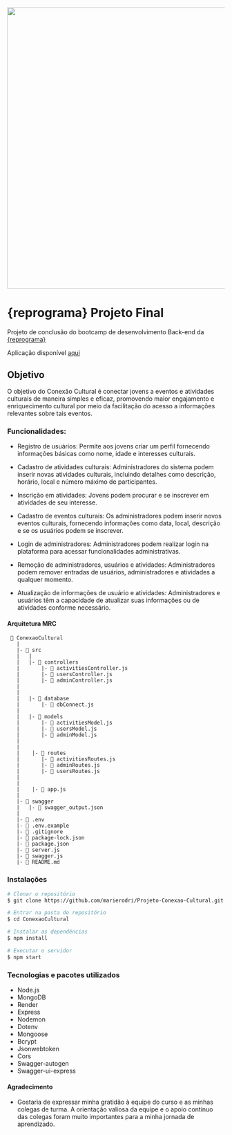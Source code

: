 <h1 align="center">
  <img src= "https://i.postimg.cc/Pr3sXFXg/Captura-de-Tela-2.png" width="650px"/>
</h1>

#  {reprograma} Projeto Final 
Projeto de conclusão do bootcamp de desenvolvimento Back-end da [{reprograma}](https://reprograma.com.br/)

<p align="center">

Aplicação disponível [aqui](https://conexao-cultural.onrender.com/minha-rota-de-documentacao/) 
<p>



## Objetivo

O objetivo do Conexão Cultural é conectar jovens a eventos e atividades culturais de maneira simples e eficaz, promovendo maior engajamento e enriquecimento cultural por meio da facilitação do acesso a informações relevantes sobre tais eventos.




### Funcionalidades:

- Registro de usuários: Permite aos jovens criar um perfil fornecendo informações básicas como nome, idade e interesses culturais.

- Cadastro de atividades culturais: Administradores do sistema podem inserir novas atividades culturais, incluindo detalhes como descrição, horário, local e número máximo de participantes.

- Inscrição em atividades: Jovens podem procurar e se inscrever em atividades de seu interesse.

- Cadastro de eventos culturais: Os administradores podem inserir novos eventos culturais, fornecendo informações como data, local, descrição e se os usuários podem se inscrever.

- Login de administradores: Administradores podem realizar login na plataforma para acessar funcionalidades administrativas.

- Remoção de administradores, usuários e atividades: Administradores podem remover entradas de usuários, administradores e atividades a qualquer momento.

- Atualização de informações de usuário e atividades: Administradores e usuários têm a capacidade de atualizar suas informações ou de atividades conforme necessário.




#### Arquitetura MRC
```
 📁 ConexaoCultural
   |
   |- 📁 src
   |   |
   |   |- 📁 controllers
   |       |- 📑 activitiesController.js
   |       |- 📑 usersController.js
   |       |- 📑 adminController.js
   |     
   |
   |   |- 📁 database
   |       |- 📑 dbConnect.js
   |
   |   |- 📁 models
   |       |- 📑 activitiesModel.js
   |       |- 📑 usersModel.js
   |       |- 📑 adminModel.js
   |       
   |
   |    |- 📁 routes
   |       |- 📑 activitiesRoutes.js 
   |       |- 📑 adminRoutes.js   
   |       |- 📑 usersRoutes.js
   |       
   |
   |    |- 📑 app.js
   |
   |- 📁 swagger
   |   |- 📑 swagger_output.json
   |
   |- 📑 .env
   |- 📑 .env.example
   |- 📑 .gitignore
   |- 📑 package-lock.json
   |- 📑 package.json
   |- 📑 server.js
   |- 📑 swagger.js
   |- 📑 README.md
   ```





### Instalações

```bash
# Clonar o repositório
$ git clone https://github.com/marierodri/Projeto-Conexao-Cultural.git

# Entrar na pasta do repositório
$ cd ConexaoCultural

# Instalar as dependências
$ npm install

# Executar o servidor
$ npm start 

```



### Tecnologias e pacotes utilizados
- Node.js
- MongoDB
- Render
- Express
- Nodemon
- Dotenv
- Mongoose
- Bcrypt
- Jsonwebtoken
- Cors
- Swagger-autogen
- Swagger-ui-express



#### Agradecimento 
- Gostaria de expressar minha gratidão à equipe do curso e as minhas colegas de turma. A orientação valiosa da equipe e o apoio contínuo das colegas foram muito importantes para a minha jornada de aprendizado.
